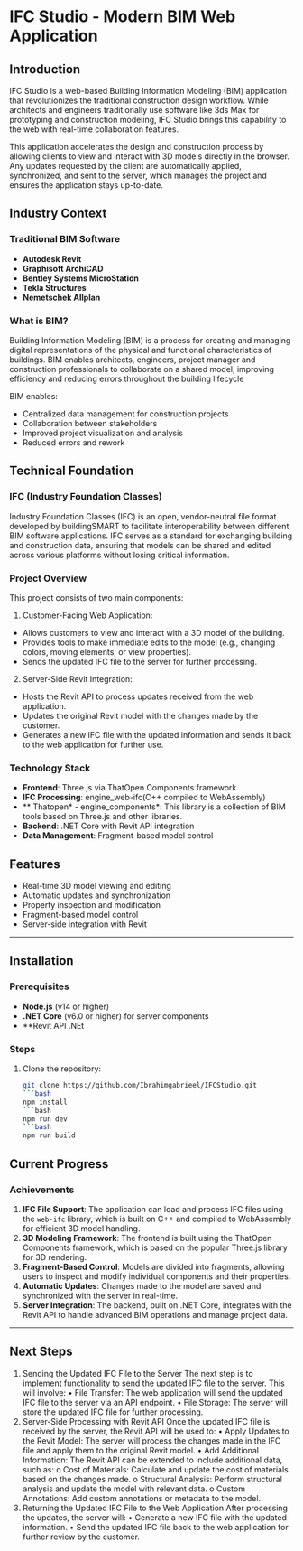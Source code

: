 # IFC Studio - Modern BIM Web Application

## Introduction

IFC Studio is a web-based Building Information Modeling (BIM) application that revolutionizes the traditional construction design workflow. While architects and engineers traditionally use software like 3ds Max for prototyping and construction modeling, IFC Studio brings this capability to the web with real-time collaboration features.

This application accelerates the design and construction process by allowing clients to view and interact with 3D models directly in the browser. Any updates requested by the client are automatically applied, synchronized, and sent to the server, which manages the project and ensures the application stays up-to-date.

## Industry Context

### Traditional BIM Software
- **Autodesk Revit**
- **Graphisoft ArchiCAD**
- **Bentley Systems MicroStation**
- **Tekla Structures**
- **Nemetschek Allplan**

### What is BIM?
Building Information Modeling (BIM) is a process for creating and managing digital representations of the physical and functional characteristics of buildings. BIM enables architects, engineers, project manager  and construction professionals to collaborate on a shared model, improving efficiency and reducing errors throughout the building lifecycle

BIM enables:
- Centralized data management for construction projects
- Collaboration between stakeholders
- Improved project visualization and analysis
- Reduced errors and rework

## Technical Foundation

### IFC (Industry Foundation Classes)
Industry Foundation Classes (IFC) is an open, vendor-neutral file format developed by buildingSMART to facilitate interoperability between different BIM software applications. IFC serves as a standard for exchanging building and construction data, ensuring that models can be shared and edited across various platforms without losing critical information.

### Project Overview
This project consists of two main components:
1. Customer-Facing Web Application:
- Allows customers to view and interact with a 3D model of the building.
- Provides tools to make immediate edits to the model (e.g., changing colors, moving elements, or view properties).
- Sends the updated IFC file to the server for further processing.
2. Server-Side Revit Integration:
- Hosts the Revit API to process updates received from the web application.
- Updates the original Revit model with the changes made by the customer.
- Generates a new IFC file with the updated information and sends it back to the web application for further use.

### Technology Stack
- **Frontend**: Three.js via ThatOpen Components framework
- **IFC Processing**: engine_web-ifc(C++ compiled to WebAssembly)
- ** Thatopen* - engine_components*: This library is a collection of BIM tools based on Three.js and other libraries.
- **Backend**: .NET Core with Revit API integration
- **Data Management**: Fragment-based model control

## Features
- Real-time 3D model viewing and editing
- Automatic updates and synchronization
- Property inspection and modification
- Fragment-based model control
- Server-side integration with Revit

---
## Installation

### Prerequisites
- **Node.js** (v14 or higher)
- **.NET Core** (v6.0 or higher) for server components
- **Revit API .NEt
  

### Steps
1. Clone the repository:
   ```bash
   git clone https://github.com/Ibrahimgabrieel/IFCStudio.git
   ```bash
   npm install
   ```bash
   npm run dev
   ```bash
   npm run build
## Current Progress

### Achievements
1. **IFC File Support**: The application can load and process IFC files using the `web-ifc` library, which is built on C++ and compiled to WebAssembly for efficient 3D model handling.
2. **3D Modeling Framework**: The frontend is built using the ThatOpen Components framework, which is based on the popular Three.js library for 3D rendering.
3. **Fragment-Based Control**: Models are divided into fragments, allowing users to inspect and modify individual components and their properties.
4. **Automatic Updates**: Changes made to the model are saved and synchronized with the server in real-time.
5. **Server Integration**: The backend, built on .NET Core, integrates with the Revit API to handle advanced BIM operations and manage project data.

---
## Next Steps
1. Sending the Updated IFC File to the Server
The next step is to implement functionality to send the updated IFC file to the server. This will involve:
•	File Transfer: The web application will send the updated IFC file to the server via an API endpoint.
•	File Storage: The server will store the updated IFC file for further processing.
2. Server-Side Processing with Revit API
Once the updated IFC file is received by the server, the Revit API will be used to:
•	Apply Updates to the Revit Model: The server will process the changes made in the IFC file and apply them to the original Revit model.
•	Add Additional Information: The Revit API can be extended to include additional data, such as: 
o	Cost of Materials: Calculate and update the cost of materials based on the changes made.
o	Structural Analysis: Perform structural analysis and update the model with relevant data.
o	Custom Annotations: Add custom annotations or metadata to the model.
3. Returning the Updated IFC File to the Web Application
After processing the updates, the server will:
•	Generate a new IFC file with the updated information.
•	Send the updated IFC file back to the web application for further review by the customer.




